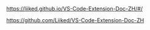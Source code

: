 https://liiked.github.io/VS-Code-Extension-Doc-ZH/#/



https://github.com/Liiked/VS-Code-Extension-Doc-ZH